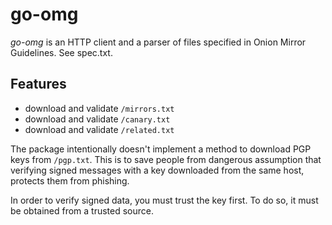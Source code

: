 # go-omg

*go-omg* is an HTTP client and a parser of files specified in Onion Mirror Guidelines.
See spec.txt.

## Features

* download and validate `/mirrors.txt`
* download and validate `/canary.txt`
* download and validate `/related.txt`

The package intentionally doesn't implement a method to download PGP keys from `/pgp.txt`.
This is to save people from dangerous assumption that verifying signed messages with a key downloaded
from the same host, protects them from phishing.

In order to verify signed data, you must trust the key first. To do so, it must be obtained from
a trusted source.
